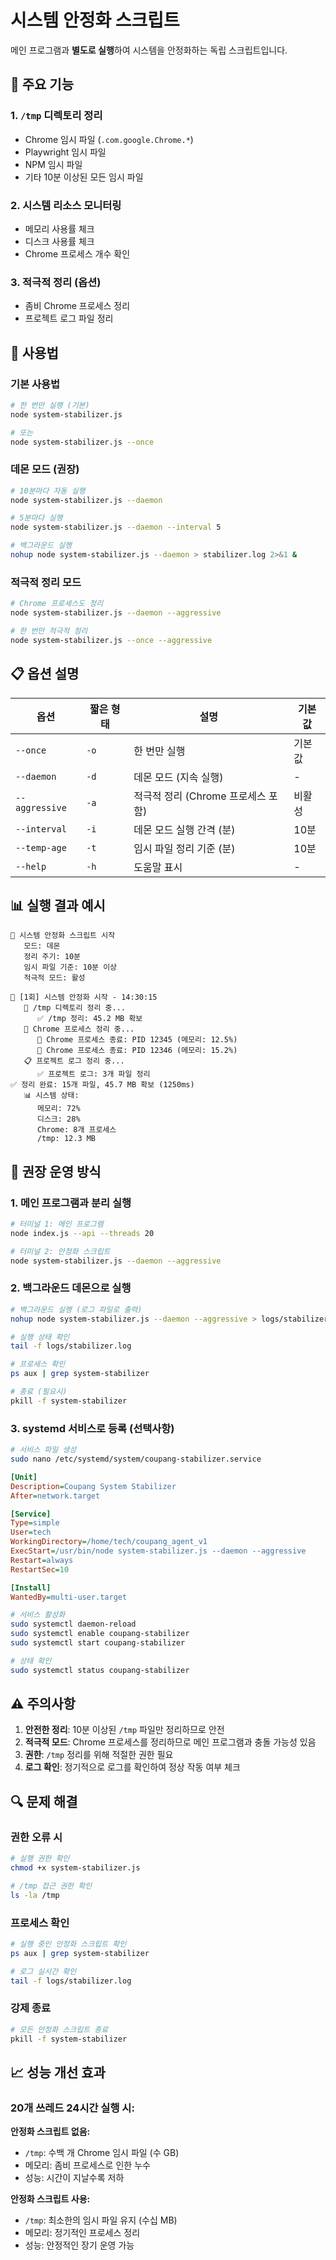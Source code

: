 # 시스템 안정화 스크립트

메인 프로그램과 **별도로 실행**하여 시스템을 안정화하는 독립 스크립트입니다.

## 🎯 주요 기능

### 1. `/tmp` 디렉토리 정리
- Chrome 임시 파일 (`.com.google.Chrome.*`)
- Playwright 임시 파일
- NPM 임시 파일  
- 기타 10분 이상된 모든 임시 파일

### 2. 시스템 리소스 모니터링
- 메모리 사용률 체크
- 디스크 사용률 체크
- Chrome 프로세스 개수 확인

### 3. 적극적 정리 (옵션)
- 좀비 Chrome 프로세스 정리
- 프로젝트 로그 파일 정리

## 🚀 사용법

### 기본 사용법

```bash
# 한 번만 실행 (기본)
node system-stabilizer.js

# 또는
node system-stabilizer.js --once
```

### 데몬 모드 (권장)

```bash
# 10분마다 자동 실행
node system-stabilizer.js --daemon

# 5분마다 실행
node system-stabilizer.js --daemon --interval 5

# 백그라운드 실행
nohup node system-stabilizer.js --daemon > stabilizer.log 2>&1 &
```

### 적극적 정리 모드

```bash
# Chrome 프로세스도 정리
node system-stabilizer.js --daemon --aggressive

# 한 번만 적극적 정리
node system-stabilizer.js --once --aggressive
```

## 📋 옵션 설명

| 옵션 | 짧은 형태 | 설명 | 기본값 |
|------|-----------|------|--------|
| `--once` | `-o` | 한 번만 실행 | 기본값 |
| `--daemon` | `-d` | 데몬 모드 (지속 실행) | - |
| `--aggressive` | `-a` | 적극적 정리 (Chrome 프로세스 포함) | 비활성 |
| `--interval` | `-i` | 데몬 모드 실행 간격 (분) | 10분 |
| `--temp-age` | `-t` | 임시 파일 정리 기준 (분) | 10분 |
| `--help` | `-h` | 도움말 표시 | - |

## 📊 실행 결과 예시

```
🔧 시스템 안정화 스크립트 시작
   모드: 데몬
   정리 주기: 10분
   임시 파일 기준: 10분 이상
   적극적 모드: 활성

🧹 [1회] 시스템 안정화 시작 - 14:30:15
   🧹 /tmp 디렉토리 정리 중...
      ✅ /tmp 정리: 45.2 MB 확보
   🔧 Chrome 프로세스 정리 중...
      🔧 Chrome 프로세스 종료: PID 12345 (메모리: 12.5%)
      🔧 Chrome 프로세스 종료: PID 12346 (메모리: 15.2%)
   📋 프로젝트 로그 정리 중...
      ✅ 프로젝트 로그: 3개 파일 정리
✅ 정리 완료: 15개 파일, 45.7 MB 확보 (1250ms)
   📊 시스템 상태:
      메모리: 72%
      디스크: 28%
      Chrome: 8개 프로세스
      /tmp: 12.3 MB
```

## 🔄 권장 운영 방식

### 1. 메인 프로그램과 분리 실행

```bash
# 터미널 1: 메인 프로그램
node index.js --api --threads 20

# 터미널 2: 안정화 스크립트
node system-stabilizer.js --daemon --aggressive
```

### 2. 백그라운드 데몬으로 실행

```bash
# 백그라운드 실행 (로그 파일로 출력)
nohup node system-stabilizer.js --daemon --aggressive > logs/stabilizer.log 2>&1 &

# 실행 상태 확인
tail -f logs/stabilizer.log

# 프로세스 확인
ps aux | grep system-stabilizer

# 종료 (필요시)
pkill -f system-stabilizer
```

### 3. systemd 서비스로 등록 (선택사항)

```bash
# 서비스 파일 생성
sudo nano /etc/systemd/system/coupang-stabilizer.service
```

```ini
[Unit]
Description=Coupang System Stabilizer
After=network.target

[Service]
Type=simple
User=tech
WorkingDirectory=/home/tech/coupang_agent_v1
ExecStart=/usr/bin/node system-stabilizer.js --daemon --aggressive
Restart=always
RestartSec=10

[Install]
WantedBy=multi-user.target
```

```bash
# 서비스 활성화
sudo systemctl daemon-reload
sudo systemctl enable coupang-stabilizer
sudo systemctl start coupang-stabilizer

# 상태 확인
sudo systemctl status coupang-stabilizer
```

## ⚠️ 주의사항

1. **안전한 정리**: 10분 이상된 `/tmp` 파일만 정리하므로 안전
2. **적극적 모드**: Chrome 프로세스를 정리하므로 메인 프로그램과 충돌 가능성 있음
3. **권한**: `/tmp` 정리를 위해 적절한 권한 필요
4. **로그 확인**: 정기적으로 로그를 확인하여 정상 작동 여부 체크

## 🔍 문제 해결

### 권한 오류 시
```bash
# 실행 권한 확인
chmod +x system-stabilizer.js

# /tmp 접근 권한 확인
ls -la /tmp
```

### 프로세스 확인
```bash
# 실행 중인 안정화 스크립트 확인
ps aux | grep system-stabilizer

# 로그 실시간 확인
tail -f logs/stabilizer.log
```

### 강제 종료
```bash
# 모든 안정화 스크립트 종료
pkill -f system-stabilizer
```

## 📈 성능 개선 효과

### 20개 쓰레드 24시간 실행 시:

**안정화 스크립트 없음:**
- `/tmp`: 수백 개 Chrome 임시 파일 (수 GB)
- 메모리: 좀비 프로세스로 인한 누수
- 성능: 시간이 지날수록 저하

**안정화 스크립트 사용:**
- `/tmp`: 최소한의 임시 파일 유지 (수십 MB)
- 메모리: 정기적인 프로세스 정리
- 성능: 안정적인 장기 운영 가능
